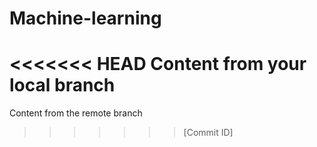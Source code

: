 # Machine-learning


<<<<<<< HEAD
Content from your local branch
=======
Content from the remote branch
>>>>>>> [Commit ID]
